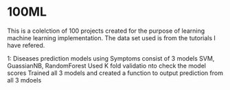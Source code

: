 # 100ML
This is a colelction of 100 projects created for the purpose of learning machine learning implementation. The data set used is from the tutorials I have refered.

1: Diseases prediction models using Symptoms consist of 3 models SVM, GuassianNB, RandomForest 
    Used K fold validatio nto check the model scores
    Trained all 3 models and created a function to output prediction from all 3 mdoels
